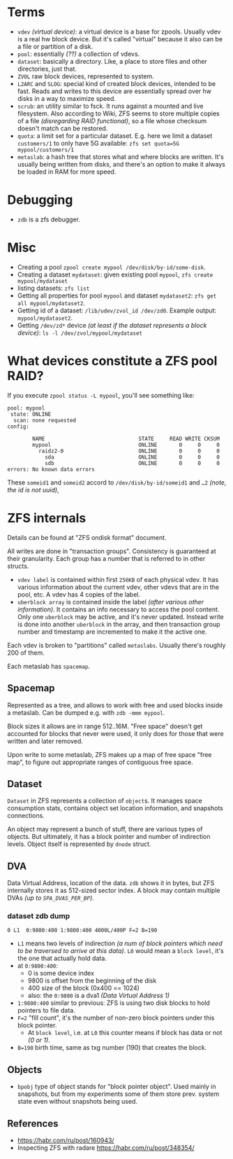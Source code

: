 # Terms

* `vdev` *(virtual device)*: a virtual device is a base for zpools. Usually vdev is a real hw block device. But it's called "virtual" because it also can be a file or partition of a disk.
* `pool`: essentially *(??)* a collection of vdevs.
* `dataset`: basically a directory. Like, a place to store files and other directories, just that.
* `ZVOL` raw block devices, represented to system.
* `L2ARC` and `SLOG`: special kind of created block devices, intended to be fast. Reads and writes to this device are essentially spread over hw disks in a way to maximize speed.
* `scrub`: an utility similar to fsck. It runs against a mounted and live filesystem. Also according to Wiki, ZFS seems to store multiple copies of a file *(disregarding RAID functional)*, so a file whose checksum doesn't match can be restored.
* `quota`: a limit set for a particular dataset. E.g. here we limit a dataset `customers/1` to only have 5G available: `zfs set quota=5G mypool/customers/1`
* `metaslab`: a hash tree that stores what and where blocks are written. It's usually being written from disks, and there's an option to make it always be loaded in RAM for more speed.

# Debugging

* `zdb` is a zfs debugger.

# Misc

* Creating a pool `zpool create mypool /dev/disk/by-id/some-disk`.
* Creating a dataset `mydataset`: given existing pool `mypool`, `zfs create mypool/mydataset`
* listing datasets: `zfs list`
* Getting all properties for pool `mypool` and dataset `mydataset2`: `zfs get all mypool/mydataset2`.
* Getting id of a dataset: `/lib/udev/zvol_id /dev/zd0`. Example output: `mypool/mydataset2`.
* Getting `/dev/zd*` device *(at least if the dataset represents a block device)*: `ls -l /dev/zvol/mypool/mydataset`

# What devices constitute a ZFS pool RAID?

If you execute `zpool status -L mypool`, you'll see something like:

```
pool: mypool
 state: ONLINE
  scan: none requested
config:

        NAME                              STATE     READ WRITE CKSUM
        mypool                            ONLINE       0     0     0
          raidz2-0                        ONLINE       0     0     0
            sda                           ONLINE       0     0     0
            sdb                           ONLINE       0     0     0
errors: No known data errors
```

These `someid1` and `someid2` accord to `/dev/disk/by-id/someid1` and `…2` *(note, the id is not uuid)*,

# ZFS internals

Details can be found at "ZFS ondisk format" document.

All writes are done in "transaction groups". Consistency is guaranteed at their granularity. Each group has a number that is referred to in other structs.

* `vdev label` is contained within first `256KB` of each physical vdev. It has various information about the current vdev, other vdevs that are in the pool, etc. A vdev has 4 copies of the label.
* `uberblock array` is contained inside the label *(after various other information)*. It contains an info necessary to access the pool content.
    Only one `uberblock` may be active, and it's never updated. Instead write is done into another `uberblock` in the array, and then transaction group number and timestamp are incremented to make it the active one.

Each vdev is broken to "partitions" called `metaslabs`. Usually there's roughly 200 of them.

Each metaslab has `spacemap`.

## Spacemap

Represented as a tree, and allows to work with free and used blocks inside a metaslab. Can be dumped e.g. with `zdb -mmm mypool`.

Block sizes it allows are in range 512..16М. "Free space" doesn't get accounted for blocks that never were used, it only does for those that were written and later removed.

Upon write to some metaslab, ZFS makes up a map of free space "free map", to figure out appropriate ranges of contiguous free space.

## Dataset

`Dataset` in ZFS represents a collection of `object`s. It manages space consumption stats, contains object set location information, and snapshots connections.

An object may represent a bunch of stuff, there are various types of objects. But ultimately, it has a block pointer and number of indirection levels. Object itself is represented by `dnode` struct.

## DVA

Data Virtual Address, location of the data. `zdb` shows it in bytes, but ZFS internally stores it as 512-sized sector index. A block may contain multiple DVAs *(up to `SPA_DVAS_PER_BP`)*.

### dataset zdb dump

```
0 L1  0:9800:400 1:9800:400 4000L/400P F=2 B=190
```

 * `L1` means two levels of indirection *(a num of block pointers which need to be traversed to arrive at this data)*. `L0` would mean a `block level`, it's the one that actually hold data.
 * at `0:9800:400`:
   * 0 is some device index
   * 9800 is offset from the beginning of the disk
   * 400 size of the block (0x400 == 1024)
   * also: the `0:9800` is a dva1 *(Data Virtual Address 1)*
 * `1:9800:400` similar to previous: ZFS is using two disk blocks to hold pointers to file data.
 * `F=2` "fill count", it's the number of non-zero block pointers under this block pointer.
   * At `block level`, i.e. at `L0` this counter means if block has data or not *(0 or 1)*.
 * `B=190` birth time, same as txg number (190) that creates the block.

## Objects

* `bpobj` type of object stands for "block pointer object". Used mainly in snapshots, but from my experiments some of them store prev. system state even without snapshots being used.

## References

* https://habr.com/ru/post/160943/
* Inspecting ZFS with radare https://habr.com/ru/post/348354/
